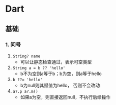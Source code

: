 # Dart

## 基础

### 1. 问号

1. `String? name`
   * 可以让静态检查通过，表示可空类型
2. `String a = b ?? 'hello'`
   * b不为空则a等于b；b为空，则a等于hello
3. `b ??= 'hello'`
   * b为null则其赋值为hello， 否则不会改动
4. `a?.p a?.m()`
   * 如果a为空，则直接返回null，不执行后续操作

